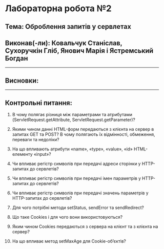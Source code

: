 # Лабораторна робота №2
## Тема: Оброблення запитів у сервлетах
## Виконав(-ли): Ковальчук Станіслав, Сухоручкін Гліб, Янович Марія і Ястремський Богдан
---
## Висновки:
---
## Контрольні питання:
1. В чому полягає різниця між параметрами та атрибутами (ServletRequest.getAttribute, ServletRequest.getParameter)?

2. Якими чином данні HTML-форм передаються з клієнта на сервер в запитах GET та POST? В чому полягають їх відмінності, обмеження, переваги та недоліки?

3. На що впливають атрибути «name», «type», «value», «id» HTML-елементу «input»?

4. Чи впливає регістр символів при передачі адреси сторінки у HTTP-запитах до сервлетів?

5. Чи впливає регістр символів при передачі імен параметрів у HTTP-запитах до сервлетів?

6. Чи впливає регістр символів при передачі значень параметрів у HTTP-запитах до сервлетів?

7. Для чого потрібні методи setStatus, sendError та sendRedirect?

8. Що таке Cookies і для чого вони використовуються?

9. Яким чином Cookies передаються з сервера на клієнт та з клієнта на сервер?

10. На що впливає метод setMaxAge для Cookie-об’єктів?
